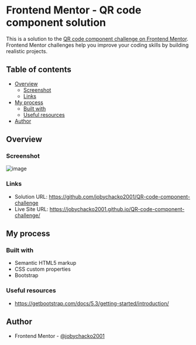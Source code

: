 # Frontend Mentor - QR code component solution

This is a solution to the [QR code component challenge on Frontend Mentor](https://www.frontendmentor.io/challenges/qr-code-component-iux_sIO_H). Frontend Mentor challenges help you improve your coding skills by building realistic projects. 

## Table of contents

- [Overview](#overview)
  - [Screenshot](#screenshot)
  - [Links](#links)
- [My process](#my-process)
  - [Built with](#built-with)
  - [Useful resources](#useful-resources)
- [Author](#author)


## Overview

### Screenshot

![image](https://user-images.githubusercontent.com/67468756/235346546-07677bd1-e50b-4689-a7d5-8f6c47f4ef1c.png)


### Links

- Solution URL: https://github.com/jobychacko2001/QR-code-component-challenge
- Live Site URL: https://jobychacko2001.github.io/QR-code-component-challenge/

## My process

### Built with

- Semantic HTML5 markup
- CSS custom properties
- Bootstrap

### Useful resources

- https://getbootstrap.com/docs/5.3/getting-started/introduction/

## Author

- Frontend Mentor - [@jobychacko2001](https://www.frontendmentor.io/profile/jobychacko2001)
